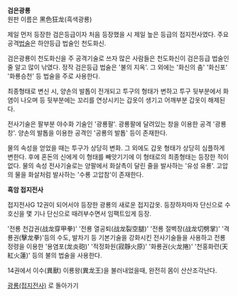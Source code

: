**검은광룡**  
원판 이름은 黑色狂龙(흑색광룡)

제일 먼저 등장한 검은등급이자 처음 등장했을 시 제일 높은 등급의 접지전사였다. 주요
공격[법술](%EB%B2%95%EC%88%A0.md)은 하얀등급 법술인 천도화신.

검은광룡이 천도화신을 주 공격기술로 쓰자 많은 사람들은 천도화신이 검은등급 법술인줄 알고 많이 낚였다. 정작 검은등급 법술은 '불의 지옥'.
그 외에는 '화신의 춤' '화신포' '화룡승천' 등 법술을 주로 사용한다.  

최종형태로 변신 시, 양손의 발톱이 전개되고 투구의 형태가 변하고 투구 뒷부분에서 화염이 나오며 등 뒷부분에는 꼬리를 연상시키는 갑옷이
생기고 어깨부분 갑옷이 해제된다.  

전사기술은 팔부분 야수화 기술인 '광룡팔'. 광룡팔에 달려있는 창을 이용한 공격 '광룡창'. 양손의 발톱을 이용한 공격인 '공룡의 발톱'
등이 존재한다.  

물의 속성을 얻었을 때는 투구가 상당히 변화. 그 외에도 갑옷 형태가 상당히 심플하게 변한다. 후에 혼돈의 신에게 이 형태를 빼앗기기에 이
형태로의 최종형태는 등장한 적이 없다. 물의 속성 전사기술로는 양팔에서 화살촉이 달린 줄을 발사하는 '유성 유룡'. 고압의 물을 화살처럼
발사하는 '수룡 고압참'이 존재한다.  

**흑암 접지전사**

접지전사G 12권이 되어서야 등장한 광룡의 새로운 접지갑옷. 등장하자마자 단신으로 수호신을 몇 기나 단신으로 때려부수면서 임팩트있게 등장.  

'전룡 천갑권(战龙穿甲拳)' '전룡 열공퇴(战龙裂空腿)' '전룡 절벽장(战龙切劈掌)' '격룡권(擊龙拳)'등의 수도, 발차기 등 기본기술을
강화시킨 전사기술들을 사용하고 전룡정령을 이용한 '용염포(龙炎砲)' '적정화원(寂靜火原)' '화룡권(火龙捲)' '천홍화련(天紅火蓮)' 등의
불의 법술을 사용한다.  

14권에서 이수(異獸) 이룡왕(異龙王)을 불러내었을때, 완전히 몸이 산산조각난다.  

[광룡(접지전사)](%EA%B4%91%EB%A3%A1%28%EC%A0%91%EC%A7%80%EC%A0%84%EC%82%AC%29.md)
로 돌아가기

